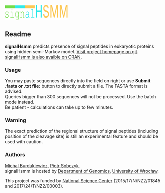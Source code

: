 <img src="logo.png" alt="logo" style="width: 200px;"/>

## Readme  
  
**signalHsmm** predicts presence of signal peptides in eukaryotic proteins using hidden semi-Markov model. [Visit project homepage on git](http://github.com/michbur/signalHsmm).  
[signalHsmm is also avaible on CRAN](http://cran.r-project.org/web/packages/signalHsmm).

### Usage
You may paste sequences directly into the field on right or use **Submit .fasta or .txt file:** button to directly submit a file. The FASTA format is advised.  
Queries bigger than 300 sequences will not be processed. Use the batch mode instead.  
Be patient - calculations can take up to few minutes.  

### Warning

The exact prediction of the regional structure of signal peptides (including position of the cleavage site) is still an experimental feature and should be used with caution.

### Authors
[Michal Burdukiewicz](http://github.com/michbur/), [Piotr Sobczyk](http://prac.im.pwr.wroc.pl/~sobczyk/).  
signalHsmm is hosted by [Department of Genomics](http://www.smorfland.uni.wroc.pl/), [University of Wroc&#322;aw](http://www.uni.wroc.pl/).

This project was funded by [National Science Center](https://www.ncn.gov.pl/) (2015/17/N/NZ2/01845 and 2017/24/T/NZ2/00003).
